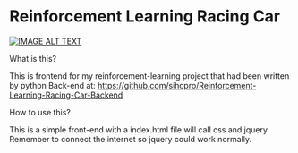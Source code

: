 # Reinforcement Learning Racing Car

[![IMAGE ALT TEXT](https://media.giphy.com/media/dzD6gbd4VJpsRAzEGU/giphy.gif)](https://www.youtube.com/watch?v=KWNa06BrSMo "Reinforcement Learning Racing Car")

What is this?

This is frontend for my reinforcement-learning project that had been written by python
Back-end at: https://github.com/sihcpro/Reinforcement-Learning-Racing-Car-Backend


How to use this?

This is a simple front-end with a index.html file will call css and jquery
Remember to connect the internet so jquery could work normally.
